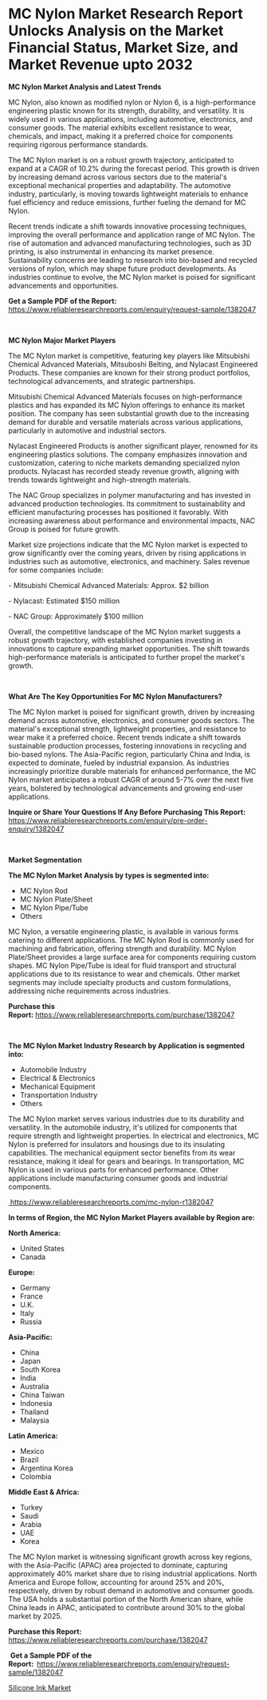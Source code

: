 <p><h1>MC Nylon Market Research Report Unlocks Analysis on the Market Financial Status, Market Size, and Market Revenue upto 2032</h1></p><p><strong>MC Nylon Market Analysis and Latest Trends</strong></p>
<p><p>MC Nylon, also known as modified nylon or Nylon 6, is a high-performance engineering plastic known for its strength, durability, and versatility. It is widely used in various applications, including automotive, electronics, and consumer goods. The material exhibits excellent resistance to wear, chemicals, and impact, making it a preferred choice for components requiring rigorous performance standards.</p><p>The MC Nylon market is on a robust growth trajectory, anticipated to expand at a CAGR of 10.2% during the forecast period. This growth is driven by increasing demand across various sectors due to the material's exceptional mechanical properties and adaptability. The automotive industry, particularly, is moving towards lightweight materials to enhance fuel efficiency and reduce emissions, further fueling the demand for MC Nylon.</p><p>Recent trends indicate a shift towards innovative processing techniques, improving the overall performance and application range of MC Nylon. The rise of automation and advanced manufacturing technologies, such as 3D printing, is also instrumental in enhancing its market presence. Sustainability concerns are leading to research into bio-based and recycled versions of nylon, which may shape future product developments. As industries continue to evolve, the MC Nylon market is poised for significant advancements and opportunities.</p></p>
<p><strong>Get a Sample PDF of the Report:&nbsp;</strong> <a href="https://www.reliableresearchreports.com/enquiry/request-sample/1382047?utm_campaign=3323&utm_medium=2&utm_source=Github&utm_content=ia&utm_term=31032025&utm_id=mc-nylon">https://www.reliableresearchreports.com/enquiry/request-sample/1382047</a></p>
<p>&nbsp;</p>
<p><strong>MC Nylon Major Market Players</strong></p>
<p><p>The MC Nylon market is competitive, featuring key players like Mitsubishi Chemical Advanced Materials, Mitsuboshi Belting, and Nylacast Engineered Products. These companies are known for their strong product portfolios, technological advancements, and strategic partnerships.</p><p>Mitsubishi Chemical Advanced Materials focuses on high-performance plastics and has expanded its MC Nylon offerings to enhance its market position. The company has seen substantial growth due to the increasing demand for durable and versatile materials across various applications, particularly in automotive and industrial sectors.</p><p>Nylacast Engineered Products is another significant player, renowned for its engineering plastics solutions. The company emphasizes innovation and customization, catering to niche markets demanding specialized nylon products. Nylacast has recorded steady revenue growth, aligning with trends towards lightweight and high-strength materials.</p><p>The NAC Group specializes in polymer manufacturing and has invested in advanced production technologies. Its commitment to sustainability and efficient manufacturing processes has positioned it favorably. With increasing awareness about performance and environmental impacts, NAC Group is poised for future growth.</p><p>Market size projections indicate that the MC Nylon market is expected to grow significantly over the coming years, driven by rising applications in industries such as automotive, electronics, and machinery. Sales revenue for some companies include:</p><p>- Mitsubishi Chemical Advanced Materials: Approx. $2 billion</p><p>- Nylacast: Estimated $150 million</p><p>- NAC Group: Approximately $100 million</p><p>Overall, the competitive landscape of the MC Nylon market suggests a robust growth trajectory, with established companies investing in innovations to capture expanding market opportunities. The shift towards high-performance materials is anticipated to further propel the market's growth.</p></p>
<p>&nbsp;</p>
<p><strong>What Are The Key Opportunities For MC Nylon Manufacturers?</strong></p>
<p><p>The MC Nylon market is poised for significant growth, driven by increasing demand across automotive, electronics, and consumer goods sectors. The material's exceptional strength, lightweight properties, and resistance to wear make it a preferred choice. Recent trends indicate a shift towards sustainable production processes, fostering innovations in recycling and bio-based nylons. The Asia-Pacific region, particularly China and India, is expected to dominate, fueled by industrial expansion. As industries increasingly prioritize durable materials for enhanced performance, the MC Nylon market anticipates a robust CAGR of around 5-7% over the next five years, bolstered by technological advancements and growing end-user applications.</p></p>
<p><strong>Inquire or Share Your Questions If Any Before Purchasing This Report:</strong> <a href="https://www.reliableresearchreports.com/enquiry/pre-order-enquiry/1382047?utm_campaign=3323&utm_medium=2&utm_source=Github&utm_content=ia&utm_term=31032025&utm_id=mc-nylon">https://www.reliableresearchreports.com/enquiry/pre-order-enquiry/1382047</a></p>
<p>&nbsp;</p>
<p><strong>Market Segmentation</strong></p>
<p><strong>The MC Nylon Market Analysis by types is segmented into:</strong></p>
<p><ul><li>MC Nylon Rod</li><li>MC Nylon Plate/Sheet</li><li>MC Nylon Pipe/Tube</li><li>Others</li></ul></p>
<p><p>MC Nylon, a versatile engineering plastic, is available in various forms catering to different applications. The MC Nylon Rod is commonly used for machining and fabrication, offering strength and durability. MC Nylon Plate/Sheet provides a large surface area for components requiring custom shapes. MC Nylon Pipe/Tube is ideal for fluid transport and structural applications due to its resistance to wear and chemicals. Other market segments may include specialty products and custom formulations, addressing niche requirements across industries.</p></p>
<p><strong>Purchase this Report:&nbsp;</strong><a href="https://www.reliableresearchreports.com/purchase/1382047?utm_campaign=3323&utm_medium=2&utm_source=Github&utm_content=ia&utm_term=31032025&utm_id=mc-nylon">https://www.reliableresearchreports.com/purchase/1382047</a></p>
<p>&nbsp;</p>
<p><strong>The MC Nylon Market Industry Research by Application is segmented into:</strong></p>
<p><ul><li>Automobile Industry</li><li>Electrical & Electronics</li><li>Mechanical Equipment</li><li>Transportation Industry</li><li>Others</li></ul></p>
<p><p>The MC Nylon market serves various industries due to its durability and versatility. In the automobile industry, it's utilized for components that require strength and lightweight properties. In electrical and electronics, MC Nylon is preferred for insulators and housings due to its insulating capabilities. The mechanical equipment sector benefits from its wear resistance, making it ideal for gears and bearings. In transportation, MC Nylon is used in various parts for enhanced performance. Other applications include manufacturing consumer goods and industrial components.</p></p>
<p><a href="https://www.reliableresearchreports.com/mc-nylon-r1382047?utm_campaign=3323&utm_medium=2&utm_source=Github&utm_content=ia&utm_term=31032025&utm_id=mc-nylon">&nbsp;https://www.reliableresearchreports.com/mc-nylon-r1382047</a></p>
<p><strong>In terms of Region, the MC Nylon Market Players available by Region are:</strong></p>
<p>
    <p> <strong> North America: </strong>
        <ul>
            <li>United States</li>
            <li>Canada</li>
        </ul>
        </p> 
    <p> <strong> Europe: </strong>
        <ul>
            <li>Germany</li>
            <li>France</li>
            <li>U.K.</li>
            <li>Italy</li>
            <li>Russia</li>
        </ul>
        </p> 
    <p> <strong> Asia-Pacific: </strong>
        <ul>
            <li>China</li>
            <li>Japan</li>
            <li>South Korea</li>
            <li>India</li>
            <li>Australia</li>
            <li>China Taiwan</li>
            <li>Indonesia</li>
            <li>Thailand</li>
            <li>Malaysia</li>
        </ul>
        </p> 
    <p> <strong> Latin America: </strong>
        <ul>
            <li>Mexico</li>
            <li>Brazil</li>
            <li>Argentina Korea</li>
            <li>Colombia</li>
        </ul>
        </p> 
    <p> <strong> Middle East & Africa: </strong>
        <ul>
            <li>Turkey</li>
            <li>Saudi</li>
            <li>Arabia</li>
            <li>UAE</li>
            <li>Korea</li>
        </ul>
    </p>
    </p>
<p><p>The MC Nylon market is witnessing significant growth across key regions, with the Asia-Pacific (APAC) area projected to dominate, capturing approximately 40% market share due to rising industrial applications. North America and Europe follow, accounting for around 25% and 20%, respectively, driven by robust demand in automotive and consumer goods. The USA holds a substantial portion of the North American share, while China leads in APAC, anticipated to contribute around 30% to the global market by 2025.</p></p>
<p><strong>Purchase this Report: </strong><a href="https://www.reliableresearchreports.com/purchase/1382047?utm_campaign=3323&utm_medium=2&utm_source=Github&utm_content=ia&utm_term=31032025&utm_id=mc-nylon">https://www.reliableresearchreports.com/purchase/1382047</a></p>
<p>&nbsp;<strong>Get a Sample PDF of the Report:&nbsp;&nbsp;</strong><a href="https://www.reliableresearchreports.com/enquiry/request-sample/1382047?utm_campaign=3323&utm_medium=2&utm_source=Github&utm_content=ia&utm_term=31032025&utm_id=mc-nylon">https://www.reliableresearchreports.com/enquiry/request-sample/1382047</a></p>
<p><strong></strong></p>
<p><p><a href="https://github.com/hamremunazm4/Market-Research-Report-List-1/blob/main/silicone-ink-market.md?utm_campaign=3323&utm_medium=2&utm_source=Github&utm_content=ia&utm_term=31032025&utm_id=mc-nylon">Silicone Ink Market</a></p></p>